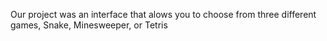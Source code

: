 Our project was an interface that alows you to choose from three different games, Snake, Minesweeper, or Tetris

